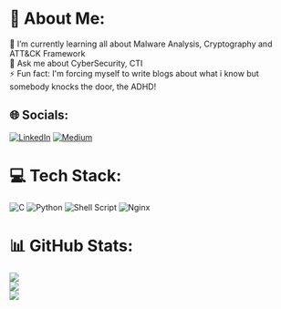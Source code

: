# 💫 About Me:
🌱 I’m currently learning all about Malware Analysis, Cryptography and ATT&CK Framework<br>💬 Ask me about CyberSecurity, CTI<br>⚡ Fun fact: I'm forcing myself to write blogs about what i know but somebody knocks the door, the ADHD!

## 🌐 Socials:
[![LinkedIn](https://img.shields.io/badge/LinkedIn-%230077B5.svg?logo=linkedin&logoColor=white)](https://linkedin.com/in/serhan-eraslan) [![Medium](https://img.shields.io/badge/Medium-12100E?logo=medium&logoColor=white)](https://medium.com/@serhaneraslan) 

# 💻 Tech Stack:
![C](https://img.shields.io/badge/c-%2300599C.svg?style=for-the-badge&logo=c&logoColor=white) ![Python](https://img.shields.io/badge/python-3670A0?style=for-the-badge&logo=python&logoColor=ffdd54) ![Shell Script](https://img.shields.io/badge/shell_script-%23121011.svg?style=for-the-badge&logo=gnu-bash&logoColor=white) ![Nginx](https://img.shields.io/badge/nginx-%23009639.svg?style=for-the-badge&logo=nginx&logoColor=white)
# 📊 GitHub Stats:
![](https://github-readme-stats.vercel.app/api?username=exseron&theme=dark&hide_border=true&include_all_commits=false&count_private=false)<br/>
![](https://github-readme-streak-stats.herokuapp.com/?user=exseron&theme=dark&hide_border=true)<br/>
![](https://github-readme-stats.vercel.app/api/top-langs/?username=exseron&theme=dark&hide_border=true&include_all_commits=false&count_private=false&layout=compact)

<!-- Kudos to VISHWA GAURAV (https://gprm.itsvg.in) ->>
